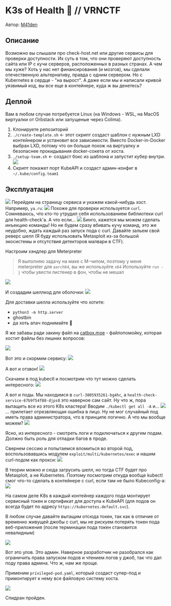 # K3s of Health 💜 // VRNCTF

Автор: [M41den](https://t.me/m41den)

## Описание
Возможно вы слышали про check-host.net или другие сервисы для проверки доступности. Их суть в том, что они проверяют доступность сайта или IP с кучи серверов, расположенных в разных странах. А чем мы хуже? Хоть у нас нет финансирования (и мозгов), мы сделали отечественную альтернативу, правда с одним сервером. Но с Kubernetes в сердце - "на вырост". А даже если мы и написали кривой уязвимый код, вы все еще в контейнере, куда ж вы денетесь?

## Деплой
Вам в любом случае потребуется Linux (на Windows - WSL, на MacOS виртуалки от Orbstack или запущеные через Colima). 
1. Клонируете репозиторий
2. `./create-template.sh` ← этот скрипт создаст шаблон с нужным LXD контейнером и установит все зависимости. Вместо Docker-in-Docker выбран LXD, потому что он больше похож на виртуалку и безопаснее прокидывания docker-сокета от хоста.
3. `./setup-team.sh` ← создаст бокс из шаблона и запустит кубер внутри.
![](./img/install.png)
4. Скрипт покажет порт KubeAPI и создаст админ-конфиг в `~/.kube/config.team1`

## Эксплуатация
![](./img/svc.png)
Перейдем на страницу сервиса и укажем какой-нибудь хост. Например, `ya.ru`:
![](./img/svc2.png)
Похоже для проверки используется `curl`. Сомневаюсь, что кто-то утрудил себя использованием библиотеки curl для health-check'a. А что если...
![](./img/svc3.png)
Бинго, кажется мы можем сделать инъекцию команды! Но не будем сразу вбивать кучу команд, это же неудобно, ждать каждый раз запуск пода с curl. Давайте зальем свой реверс шелл (Я буду использовать Metasploit из-за большой экосистемы и отсутствия детекторов малвари в CTF).

Настроим хэндлер для Meterpreter
> Я выполняю задачу на маке с M-чипом, поэтому у меня meterpreter для `aarch64`, вы же используйте `x64`
> Используйте `run -j` чтобы увести листенер в фон, чтобы не мешал

![](./img/term1.png)

И создадим шеллкод для оболочки:
![](./img/term2.png)

Для доставки шелла используйте что хотите:
- `python3 -m http.server`
- ghostbin
- да хоть апач поднимайте 🚁

Я же забавы ради закину файл на [catbox.moe](https://catbox.moe) - файлопомойку, которая хостит файлы без лишних вопросов:

![](./img/catbox.png)

Вот это и скормим сервису:
![](./img/svc4.png)

А вот и отзвон!
![](./img/term3.png)

Скачаем в под kubectl и посмотрим что тут можно сделать интересного:
![](./img/term4.png)

А вот и поды. Мы находимся в `curl-3005935261-bg4hc`, а `health-check-service-67b9f54f88-djps8` это наверное сам сайт. Ну что ж, пора вытащить все из этого K8s кластера! Вводим `./kubectl get all -A` и...
![](./img/term5.png)
... прилетает отрезвляющая ошибка в лицо. Ну не мог случайный под иметь права администратора, что в принципе логично. А что мы вообще можем?
![](./img/term6.png)

Ясно, из интересного - смотреть логи и подключаться к другим подам. Должно быть роль для отладки багов в проде.

Свернем сессию и попытаемся вломиться во второй под, воспользовавшись модулем `exploit/multi/kubernetes/exec` и нашим curl-подом как прокси:
![](./img/term7.png)

В теории можно и сюда загрусить шелл, но тогда CTF будет про Metasploit, а не Kubernetes. Поэтому посмотрим откуда вообще kubectl смог что-то сделать в контейнере с curl, если там не было Kubeconfig-а:
![](./img/term8.png)

На самом деле K8s в каждый контейнер каждого пода монтирует сервисный токен и сертификат для доступа к KubeAPI (для подов он всегда будет по адресу `https://kubernetes.default.svc`). 

В любом случае давайте вытащим отсюда токен, так как в отличие от временно живущей джобы с curl, мы не рискуем потерять токен пода веб-приложения (после терминации пода токен становится невалидным)

![](./img/term9.png)

Вот это улов. Это админ. Наверное разработчик не разобрался как ограничить права запуском подов и чтением логов у джоб, так что дал поду права админа. Что ж, нам же проще.

Применим `privileged-pod.yaml`, который создаст супер-под и примонтирует к нему все файловую систему хоста.

![](./img/term10.png)

Спидран пройден.